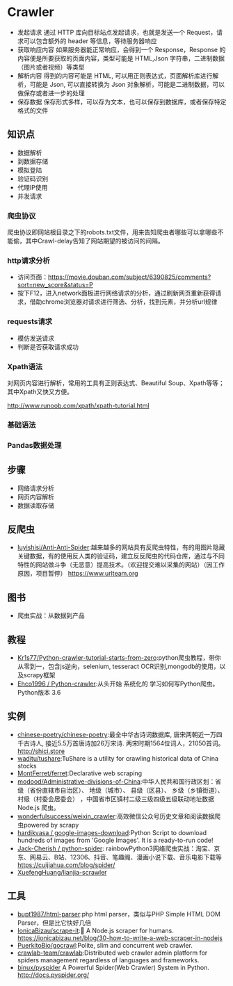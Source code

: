 # Crawler

* 发起请求 通过 HTTP 库向目标站点发起请求，也就是发送一个 Request，请求可以包含额外的 header 等信息，等待服务器响应
* 获取响应内容 如果服务器能正常响应，会得到一个 Response，Response 的内容便是所要获取的页面内容，类型可能是 HTML,Json 字符串，二进制数据（图片或者视频）等类型
* 解析内容 得到的内容可能是 HTML, 可以用正则表达式，页面解析库进行解析，可能是 Json, 可以直接转换为 Json 对象解析，可能是二进制数据，可以做保存或者进一步的处理
* 保存数据 保存形式多样，可以存为文本，也可以保存到数据库，或者保存特定格式的文件

## 知识点

* 数据解析
* 到数据存储
* 模拟登陆
* 验证码识别
* 代理IP使用
* 并发请求

### 爬虫协议

爬虫协议即网站根目录之下的robots.txt文件，用来告知爬虫者哪些可以拿哪些不能偷，其中Crawl-delay告知了网站期望的被访问的间隔。

### http请求分析

* 访问页面：<https://movie.douban.com/subject/6390825/comments?sort=new_score&status=P>
* 按下F12，进入network面板进行网络请求的分析，通过刷新网页重新获得请求，借助chrome浏览器对请求进行筛选、分析，找到元素，并分析url规律

### requests请求

* 模仿发送请求
* 判断是否获取请求成功

### Xpath语法

对网页内容进行解析，常用的工具有正则表达式、Beautiful Soup、Xpath等等；其中Xpath又快又方便。

<http://www.runoob.com/xpath/xpath-tutorial.html>

### 基础语法

### Pandas数据处理

## 步骤

* 网络请求分析
* 网页内容解析
* 数据读取存储

## 反爬虫

* [luyishisi/Anti-Anti-Spider](https://github.com/luyishisi/Anti-Anti-Spider):越来越多的网站具有反爬虫特性，有的用图片隐藏关键数据，有的使用反人类的验证码，建立反反爬虫的代码仓库，通过与不同特性的网站做斗争（无恶意）提高技术。（欢迎提交难以采集的网站）（因工作原因，项目暂停） <https://www.urlteam.org>

## 图书

* 爬虫实战：从数据到产品

## 教程

* [Kr1s77/Python-crawler-tutorial-starts-from-zero](https://github.com/Kr1s77/Python-crawler-tutorial-starts-from-zero):python爬虫教程，带你从零到一，包含js逆向，selenium, tesseract OCR识别,mongodb的使用，以及scrapy框架
* [Ehco1996 / Python-crawler](https://github.com/Ehco1996/Python-crawler):从头开始 系统化的 学习如何写Python爬虫。 Python版本 3.6

## 实例

* [chinese-poetry/chinese-poetry](https://github.com/chinese-poetry/chinese-poetry):最全中华古诗词数据库, 唐宋两朝近一万四千古诗人, 接近5.5万首唐诗加26万宋诗. 两宋时期1564位词人，21050首词。 <http://shici.store>
* [waditu/tushare](https://github.com/waditu/tushare):TuShare is a utility for crawling historical data of China stocks
* [MontFerret/ferret](https://github.com/MontFerret/ferret):Declarative web scraping
* [modood/Administrative-divisions-of-China](https://github.com/modood/Administrative-divisions-of-China):中华人民共和国行政区划：省级（省份直辖市自治区）、 地级（城市）、 县级（区县）、 乡级（乡镇街道）、 村级（村委会居委会） ，中国省市区镇村二级三级四级五级联动地址数据 Node.js 爬虫。
* [wonderfulsuccess/weixin_crawler](https://github.com/wonderfulsuccess/weixin_crawler):高效微信公众号历史文章和阅读数据爬虫powered by scrapy
* [hardikvasa / google-images-download](https://github.com/hardikvasa/google-images-download):Python Script to download hundreds of images from 'Google Images'. It is a ready-to-run code!
* [Jack-Cherish / python-spider](https://github.com/Jack-Cherish/python-spider/tree/master/2020):
  rainbowPython3网络爬虫实战：淘宝、京东、网易云、B站、12306、抖音、笔趣阁、漫画小说下载、音乐电影下载等 <https://cuijiahua.com/blog/spider/>
* [XuefengHuang/lianjia-scrawler](https://github.com/XuefengHuang/lianjia-scrawler)

## 工具

* [bupt1987/html-parser](https://github.com/bupt1987/html-parser):php html parser，类似与PHP Simple HTML DOM Parser，但是比它快好几倍
* [IonicaBizau/scrape-it](https://github.com/IonicaBizau/scrape-it):🔮 A Node.js scraper for humans.  <https://ionicabizau.net/blog/30-how-to-write-a-web-scraper-in-nodejs>
* [PuerkitoBio/gocrawl](https://github.com/PuerkitoBio/gocrawl):Polite, slim and concurrent web crawler.
* [crawlab-team/crawlab](https://github.com/crawlab-team/crawlab):Distributed web crawler admin platform for spiders management regardless of languages and frameworks.
* [binux/pyspider](https://github.com/binux/pyspider) A Powerful Spider(Web Crawler) System in Python. <http://docs.pyspider.org/>
